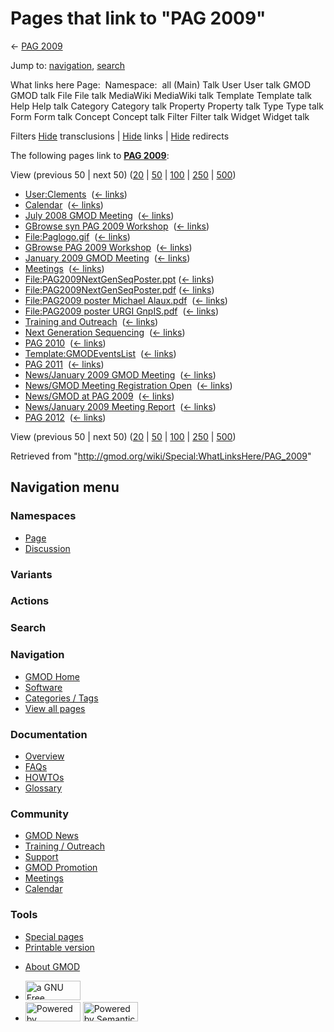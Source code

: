 <div id="mw-page-base" class="noprint">

</div>

<div id="mw-head-base" class="noprint">

</div>

<div id="content" class="mw-body" role="main">

<span id="top"></span>

<div id="mw-js-message" style="display:none;">

</div>



# <span dir="auto">Pages that link to "PAG 2009"</span>

<div id="bodyContent">

<div id="contentSub">

← [PAG 2009](/wiki/PAG_2009 "PAG 2009")

</div>

<div id="jump-to-nav" class="mw-jump">

Jump to: [navigation](#mw-navigation), [search](#p-search)

</div>

<div id="mw-content-text">

What links here Page:  Namespace:  all (Main) Talk User User talk GMOD
GMOD talk File File talk MediaWiki MediaWiki talk Template Template talk
Help Help talk Category Category talk Property Property talk Type Type
talk Form Form talk Concept Concept talk Filter Filter talk Widget
Widget talk

Filters
[Hide](/mediawiki/index.php?title=Special:WhatLinksHere/PAG_2009&hidetrans=1 "Special:WhatLinksHere/PAG 2009")
transclusions \|
[Hide](/mediawiki/index.php?title=Special:WhatLinksHere/PAG_2009&hidelinks=1 "Special:WhatLinksHere/PAG 2009")
links \|
[Hide](/mediawiki/index.php?title=Special:WhatLinksHere/PAG_2009&hideredirs=1 "Special:WhatLinksHere/PAG 2009")
redirects

The following pages link to **[PAG 2009](/wiki/PAG_2009 "PAG 2009")**:

View (previous 50 \| next 50)
([20](/mediawiki/index.php?title=Special:WhatLinksHere/PAG_2009&limit=20 "Special:WhatLinksHere/PAG 2009")
\|
[50](/mediawiki/index.php?title=Special:WhatLinksHere/PAG_2009&limit=50 "Special:WhatLinksHere/PAG 2009")
\|
[100](/mediawiki/index.php?title=Special:WhatLinksHere/PAG_2009&limit=100 "Special:WhatLinksHere/PAG 2009")
\|
[250](/mediawiki/index.php?title=Special:WhatLinksHere/PAG_2009&limit=250 "Special:WhatLinksHere/PAG 2009")
\|
[500](/mediawiki/index.php?title=Special:WhatLinksHere/PAG_2009&limit=500 "Special:WhatLinksHere/PAG 2009"))

- [User:Clements](/wiki/User:Clements "User:Clements") ‎
  <span class="mw-whatlinkshere-tools">([←
  links](/mediawiki/index.php?title=Special:WhatLinksHere&target=User%3AClements "Special:WhatLinksHere"))</span>
- [Calendar](/wiki/Calendar "Calendar") ‎
  <span class="mw-whatlinkshere-tools">([←
  links](/mediawiki/index.php?title=Special:WhatLinksHere&target=Calendar "Special:WhatLinksHere"))</span>
- [July 2008 GMOD
  Meeting](/wiki/July_2008_GMOD_Meeting "July 2008 GMOD Meeting") ‎
  <span class="mw-whatlinkshere-tools">([←
  links](/mediawiki/index.php?title=Special:WhatLinksHere&target=July+2008+GMOD+Meeting "Special:WhatLinksHere"))</span>
- [GBrowse syn PAG 2009
  Workshop](/wiki/GBrowse_syn_PAG_2009_Workshop "GBrowse syn PAG 2009 Workshop")
  ‎ <span class="mw-whatlinkshere-tools">([←
  links](/mediawiki/index.php?title=Special:WhatLinksHere&target=GBrowse+syn+PAG+2009+Workshop "Special:WhatLinksHere"))</span>
- [File:Paglogo.gif](/wiki/File:Paglogo.gif "File:Paglogo.gif") ‎
  <span class="mw-whatlinkshere-tools">([←
  links](/mediawiki/index.php?title=Special:WhatLinksHere&target=File%3APaglogo.gif "Special:WhatLinksHere"))</span>
- [GBrowse PAG 2009
  Workshop](/wiki/GBrowse_PAG_2009_Workshop "GBrowse PAG 2009 Workshop")
  ‎ <span class="mw-whatlinkshere-tools">([←
  links](/mediawiki/index.php?title=Special:WhatLinksHere&target=GBrowse+PAG+2009+Workshop "Special:WhatLinksHere"))</span>
- [January 2009 GMOD
  Meeting](/wiki/January_2009_GMOD_Meeting "January 2009 GMOD Meeting") ‎
  <span class="mw-whatlinkshere-tools">([←
  links](/mediawiki/index.php?title=Special:WhatLinksHere&target=January+2009+GMOD+Meeting "Special:WhatLinksHere"))</span>
- [Meetings](/wiki/Meetings "Meetings") ‎
  <span class="mw-whatlinkshere-tools">([←
  links](/mediawiki/index.php?title=Special:WhatLinksHere&target=Meetings "Special:WhatLinksHere"))</span>
- [File:PAG2009NextGenSeqPoster.ppt](/wiki/File:PAG2009NextGenSeqPoster.ppt "File:PAG2009NextGenSeqPoster.ppt")
  ‎ <span class="mw-whatlinkshere-tools">([←
  links](/mediawiki/index.php?title=Special:WhatLinksHere&target=File%3APAG2009NextGenSeqPoster.ppt "Special:WhatLinksHere"))</span>
- [File:PAG2009NextGenSeqPoster.pdf](/wiki/File:PAG2009NextGenSeqPoster.pdf "File:PAG2009NextGenSeqPoster.pdf")
  ‎ <span class="mw-whatlinkshere-tools">([←
  links](/mediawiki/index.php?title=Special:WhatLinksHere&target=File%3APAG2009NextGenSeqPoster.pdf "Special:WhatLinksHere"))</span>
- [File:PAG2009 poster Michael
  Alaux.pdf](/wiki/File:PAG2009_poster_Michael_Alaux.pdf "File:PAG2009 poster Michael Alaux.pdf")
  ‎ <span class="mw-whatlinkshere-tools">([←
  links](/mediawiki/index.php?title=Special:WhatLinksHere&target=File%3APAG2009+poster+Michael+Alaux.pdf "Special:WhatLinksHere"))</span>
- [File:PAG2009 poster URGI
  GnpIS.pdf](/wiki/File:PAG2009_poster_URGI_GnpIS.pdf "File:PAG2009 poster URGI GnpIS.pdf")
  ‎ <span class="mw-whatlinkshere-tools">([←
  links](/mediawiki/index.php?title=Special:WhatLinksHere&target=File%3APAG2009+poster+URGI+GnpIS.pdf "Special:WhatLinksHere"))</span>
- [Training and
  Outreach](/wiki/Training_and_Outreach "Training and Outreach") ‎
  <span class="mw-whatlinkshere-tools">([←
  links](/mediawiki/index.php?title=Special:WhatLinksHere&target=Training+and+Outreach "Special:WhatLinksHere"))</span>
- [Next Generation
  Sequencing](/wiki/Next_Generation_Sequencing "Next Generation Sequencing")
  ‎ <span class="mw-whatlinkshere-tools">([←
  links](/mediawiki/index.php?title=Special:WhatLinksHere&target=Next+Generation+Sequencing "Special:WhatLinksHere"))</span>
- [PAG 2010](/wiki/PAG_2010 "PAG 2010") ‎
  <span class="mw-whatlinkshere-tools">([←
  links](/mediawiki/index.php?title=Special:WhatLinksHere&target=PAG+2010 "Special:WhatLinksHere"))</span>
- [Template:GMODEventsList](/wiki/Template:GMODEventsList "Template:GMODEventsList")
  ‎ <span class="mw-whatlinkshere-tools">([←
  links](/mediawiki/index.php?title=Special:WhatLinksHere&target=Template%3AGMODEventsList "Special:WhatLinksHere"))</span>
- [PAG 2011](/wiki/PAG_2011 "PAG 2011") ‎
  <span class="mw-whatlinkshere-tools">([←
  links](/mediawiki/index.php?title=Special:WhatLinksHere&target=PAG+2011 "Special:WhatLinksHere"))</span>
- [News/January 2009 GMOD
  Meeting](/wiki/News/January_2009_GMOD_Meeting "News/January 2009 GMOD Meeting")
  ‎ <span class="mw-whatlinkshere-tools">([←
  links](/mediawiki/index.php?title=Special:WhatLinksHere&target=News%2FJanuary+2009+GMOD+Meeting "Special:WhatLinksHere"))</span>
- [News/GMOD Meeting Registration
  Open](/wiki/News/GMOD_Meeting_Registration_Open "News/GMOD Meeting Registration Open")
  ‎ <span class="mw-whatlinkshere-tools">([←
  links](/mediawiki/index.php?title=Special:WhatLinksHere&target=News%2FGMOD+Meeting+Registration+Open "Special:WhatLinksHere"))</span>
- [News/GMOD at PAG
  2009](/wiki/News/GMOD_at_PAG_2009 "News/GMOD at PAG 2009") ‎
  <span class="mw-whatlinkshere-tools">([←
  links](/mediawiki/index.php?title=Special:WhatLinksHere&target=News%2FGMOD+at+PAG+2009 "Special:WhatLinksHere"))</span>
- [News/January 2009 Meeting
  Report](/wiki/News/January_2009_Meeting_Report "News/January 2009 Meeting Report")
  ‎ <span class="mw-whatlinkshere-tools">([←
  links](/mediawiki/index.php?title=Special:WhatLinksHere&target=News%2FJanuary+2009+Meeting+Report "Special:WhatLinksHere"))</span>
- [PAG 2012](/wiki/PAG_2012 "PAG 2012") ‎
  <span class="mw-whatlinkshere-tools">([←
  links](/mediawiki/index.php?title=Special:WhatLinksHere&target=PAG+2012 "Special:WhatLinksHere"))</span>

View (previous 50 \| next 50)
([20](/mediawiki/index.php?title=Special:WhatLinksHere/PAG_2009&limit=20 "Special:WhatLinksHere/PAG 2009")
\|
[50](/mediawiki/index.php?title=Special:WhatLinksHere/PAG_2009&limit=50 "Special:WhatLinksHere/PAG 2009")
\|
[100](/mediawiki/index.php?title=Special:WhatLinksHere/PAG_2009&limit=100 "Special:WhatLinksHere/PAG 2009")
\|
[250](/mediawiki/index.php?title=Special:WhatLinksHere/PAG_2009&limit=250 "Special:WhatLinksHere/PAG 2009")
\|
[500](/mediawiki/index.php?title=Special:WhatLinksHere/PAG_2009&limit=500 "Special:WhatLinksHere/PAG 2009"))

</div>

<div class="printfooter">

Retrieved from "<http://gmod.org/wiki/Special:WhatLinksHere/PAG_2009>"

</div>

<div id="catlinks" class="catlinks catlinks-allhidden">

</div>

<div class="visualClear">

</div>

</div>

</div>

<div id="mw-navigation">

## Navigation menu

<div id="mw-head">



<div id="left-navigation">

<div id="p-namespaces" class="vectorTabs" role="navigation"
aria-labelledby="p-namespaces-label">

### Namespaces

- <span id="ca-nstab-main"><a href="/wiki/PAG_2009" accesskey="c"
  title="View the content page [c]">Page</a></span>
- <span id="ca-talk"><a
  href="/mediawiki/index.php?title=Talk:PAG_2009&amp;action=edit&amp;redlink=1"
  accesskey="t"
  title="Discussion about the content page [t]">Discussion</a></span>

</div>

<div id="p-variants" class="vectorMenu emptyPortlet" role="navigation"
aria-labelledby="p-variants-label">

### 

### Variants[](#)

<div class="menu">

</div>

</div>

</div>

<div id="right-navigation">



<div id="p-cactions" class="vectorMenu emptyPortlet" role="navigation"
aria-labelledby="p-cactions-label">

### Actions[](#)

<div class="menu">

</div>

</div>

<div id="p-search" role="search">

### Search

<div id="simpleSearch">

</div>

</div>

</div>

</div>

<div id="mw-panel">

<div id="p-logo" role="banner">

<a href="/wiki/Main_Page"
style="background-image: url(http://gmod.org/images/GMOD-cogs.png);"
title="Visit the main page"></a>

</div>

<div id="p-Navigation" class="portal" role="navigation"
aria-labelledby="p-Navigation-label">

### Navigation

<div class="body">

- <span id="n-GMOD-Home">[GMOD Home](/wiki/Main_Page)</span>
- <span id="n-Software">[Software](/wiki/GMOD_Components)</span>
- <span id="n-Categories-.2F-Tags">[Categories /
  Tags](/wiki/Categories)</span>
- <span id="n-View-all-pages">[View all
  pages](/wiki/Special:AllPages)</span>

</div>

</div>

<div id="p-Documentation" class="portal" role="navigation"
aria-labelledby="p-Documentation-label">

### Documentation

<div class="body">

- <span id="n-Overview">[Overview](/wiki/Overview)</span>
- <span id="n-FAQs">[FAQs](/wiki/Category:FAQ)</span>
- <span id="n-HOWTOs">[HOWTOs](/wiki/Category:HOWTO)</span>
- <span id="n-Glossary">[Glossary](/wiki/Glossary)</span>

</div>

</div>

<div id="p-Community" class="portal" role="navigation"
aria-labelledby="p-Community-label">

### Community

<div class="body">

- <span id="n-GMOD-News">[GMOD News](/wiki/GMOD_News)</span>
- <span id="n-Training-.2F-Outreach">[Training /
  Outreach](/wiki/Training_and_Outreach)</span>
- <span id="n-Support">[Support](/wiki/Support)</span>
- <span id="n-GMOD-Promotion">[GMOD
  Promotion](/wiki/GMOD_Promotion)</span>
- <span id="n-Meetings">[Meetings](/wiki/Meetings)</span>
- <span id="n-Calendar">[Calendar](/wiki/Calendar)</span>

</div>

</div>

<div id="p-tb" class="portal" role="navigation"
aria-labelledby="p-tb-label">

### Tools

<div class="body">

- <span id="t-specialpages"><a href="/wiki/Special:SpecialPages" accesskey="q"
  title="A list of all special pages [q]">Special pages</a></span>
- <span id="t-print"><a
  href="/mediawiki/index.php?title=Special:WhatLinksHere/PAG_2009&amp;printable=yes"
  rel="alternate" accesskey="p"
  title="Printable version of this page [p]">Printable version</a></span>

</div>

</div>

</div>

</div>

<div id="footer" role="contentinfo">

- <span id="footer-places-about">[About
  GMOD](/wiki/GMOD:About "GMOD:About")</span>

<!-- -->

- <span id="footer-copyrightico">[<img src="http://www.gnu.org/graphics/gfdl-logo-small.png" width="88"
  height="31" alt="a GNU Free Documentation License" />](http://www.gnu.org/licenses/fdl-1.3.html)</span>
- <span id="footer-poweredbyico">[<img src="/mediawiki/skins/common/images/poweredby_mediawiki_88x31.png"
  width="88" height="31" alt="Powered by MediaWiki" />](//www.mediawiki.org/)
  [<img
  src="/mediawiki/extensions/SemanticMediaWiki/includes/../resources/images/smw_button.png"
  width="88" height="31" alt="Powered by Semantic MediaWiki" />](https://www.semantic-mediawiki.org/wiki/Semantic_MediaWiki)</span>

<div style="clear:both">

</div>

</div>
